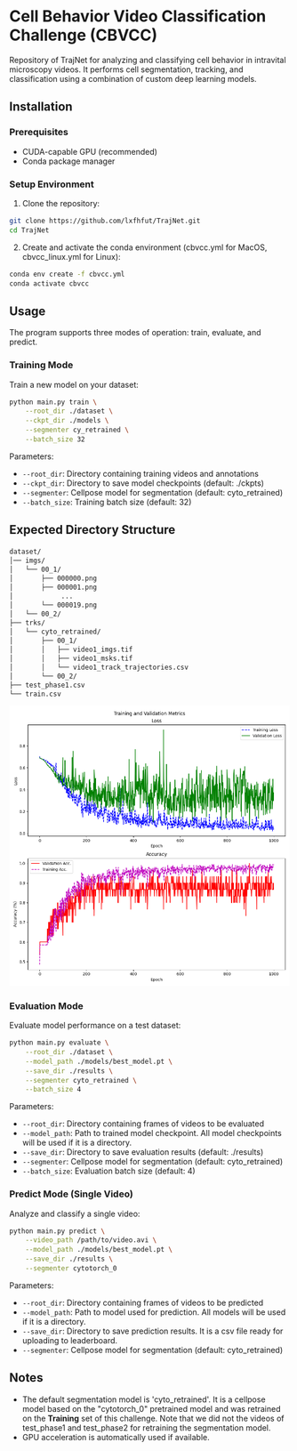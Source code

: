 # Cell Behavior Video Classification Challenge (CBVCC)

Repository of TrajNet for analyzing and classifying cell behavior in intravital microscopy videos. It performs cell segmentation, tracking, and classification using a combination of custom deep learning models.

## Installation

### Prerequisites
- CUDA-capable GPU (recommended)
- Conda package manager

### Setup Environment

1. Clone the repository:
```bash
git clone https://github.com/lxfhfut/TrajNet.git
cd TrajNet
```

2. Create and activate the conda environment (cbvcc.yml for MacOS, cbvcc_linux.yml for Linux):
```bash
conda env create -f cbvcc.yml
conda activate cbvcc
```

## Usage

The program supports three modes of operation: train, evaluate, and predict.

### Training Mode

Train a new model on your dataset:

```bash
python main.py train \
    --root_dir ./dataset \
    --ckpt_dir ./models \
    --segmenter cy_retrained \
    --batch_size 32
```

Parameters:
- `--root_dir`: Directory containing training videos and annotations
- `--ckpt_dir`: Directory to save model checkpoints (default: ./ckpts)
- `--segmenter`: Cellpose model for segmentation (default: cyto_retrained)
- `--batch_size`: Training batch size (default: 32)


## Expected Directory Structure

```
dataset/
│── imgs/
│   └── 00_1/
│       ├── 000000.png
│       ├── 000001.png
│            ...
│       └── 000019.png
│   └── 00_2/
├── trks/
│   └── cyto_retrained/
│       ├── 00_1/
│       │   ├── video1_imgs.tif
│       │   ├── video1_msks.tif
│       │   └── video1_track_trajectories.csv
│       └── 00_2/
├── test_phase1.csv
└── train.csv
```

![Training Progress](./ckpts/training_results_20241129_104939.png)

### Evaluation Mode

Evaluate model performance on a test dataset:

```bash
python main.py evaluate \
    --root_dir ./dataset \
    --model_path ./models/best_model.pt \
    --save_dir ./results \
    --segmenter cyto_retrained \
    --batch_size 4
```

Parameters:
- `--root_dir`: Directory containing frames of videos to be evaluated
- `--model_path`: Path to trained model checkpoint. All model checkpoints will be used if it is a directory.
- `--save_dir`: Directory to save evaluation results (default: ./results)
- `--segmenter`: Cellpose model for segmentation (default: cyto_retrained)
- `--batch_size`: Evaluation batch size (default: 4)

### Predict Mode (Single Video)

Analyze and classify a single video:

```bash
python main.py predict \
    --video_path /path/to/video.avi \
    --model_path ./models/best_model.pt \
    --save_dir ./results \
    --segmenter cytotorch_0
```

Parameters:
- `--root_dir`: Directory containing frames of videos to be predicted
- `--model_path`: Path to model used for prediction. All models will be used if it is a directory.
- `--save_dir`: Directory to save prediction results. It is a csv file ready for uploading to leaderboard.
- `--segmenter`: Cellpose model for segmentation (default: cyto_retrained)

## Notes

- The default segmentation model is 'cyto_retrained'. It is a cellpose model based on the "cytotorch_0" pretrained model and was retrained on the **Training** set of this challenge. Note that we did not the videos of test_phase1 and test_phase2 for retraining the segmentation model.
- GPU acceleration is automatically used if available.
